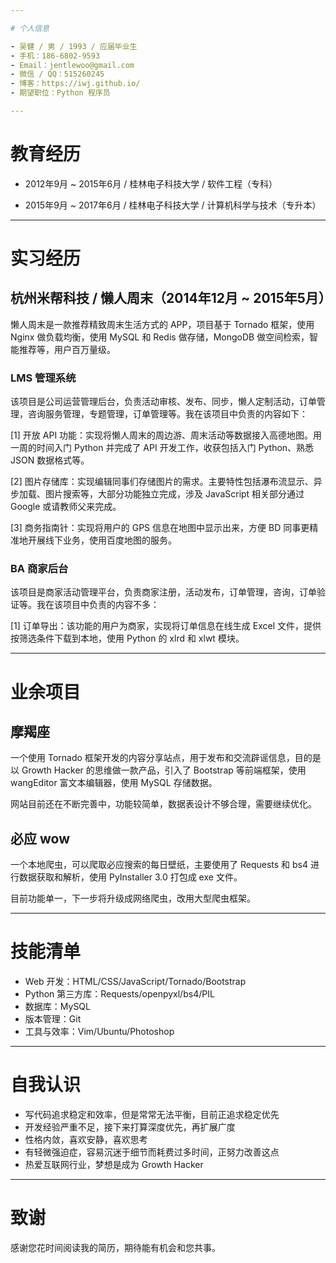 ```yaml
---

# 个人信息

- 吴健 / 男 / 1993 / 应届毕业生
- 手机：186-6802-9593
- Email：jentlewoo@gmail.com
- 微信 / QQ：515260245
- 博客：https://iwj.github.io/
- 期望职位：Python 程序员

---
```


# 教育经历

- 2012年9月 ~ 2015年6月 / 桂林电子科技大学 / 软件工程（专科）

- 2015年9月 ~ 2017年6月 / 桂林电子科技大学 / 计算机科学与技术（专升本）

---

# 实习经历

## 杭州米帮科技 / 懒人周末（2014年12月 ~ 2015年5月）

懒人周末是一款推荐精致周末生活方式的 APP，项目基于 Tornado 框架，使用 Nginx 做负载均衡，使用 MySQL 和 Redis 做存储，MongoDB 做空间检索，智能推荐等，用户百万量级。

### LMS 管理系统

该项目是公司运营管理后台，负责活动审核、发布、同步，懒人定制活动，订单管理，咨询服务管理，专题管理，订单管理等。我在该项目中负责的内容如下：

[1] 开放 API 功能：实现将懒人周末的周边游、周末活动等数据接入高德地图。用一周的时间入门 Python 并完成了 API 开发工作，收获包括入门 Python、熟悉 JSON 数据格式等。

[2] 图片存储库：实现编辑同事们存储图片的需求。主要特性包括瀑布流显示、异步加载、图片搜索等，大部分功能独立完成，涉及 JavaScript 相关部分通过 Google 或请教师父来完成。

[3] 商务指南针：实现将用户的 GPS 信息在地图中显示出来，方便 BD 同事更精准地开展线下业务，使用百度地图的服务。

### BA 商家后台

该项目是商家活动管理平台，负责商家注册，活动发布，订单管理，咨询，订单验证等。我在该项目中负责的内容不多：

[1] 订单导出：该功能的用户为商家，实现将订单信息在线生成 Excel 文件，提供按筛选条件下载到本地，使用 Python 的 xlrd 和 xlwt 模块。

---

# 业余项目

## 摩羯座

一个使用 Tornado 框架开发的内容分享站点，用于发布和交流辟谣信息，目的是以 Growth Hacker 的思维做一款产品，引入了 Bootstrap 等前端框架，使用 wangEditor 富文本编辑器，使用 MySQL 存储数据。

网站目前还在不断完善中，功能较简单，数据表设计不够合理，需要继续优化。

## 必应 wow

一个本地爬虫，可以爬取必应搜索的每日壁纸，主要使用了 Requests 和 bs4 进行数据获取和解析，使用 PyInstaller 3.0 打包成 exe 文件。

目前功能单一，下一步将升级成网络爬虫，改用大型爬虫框架。

---

# 技能清单

- Web 开发：HTML/CSS/JavaScript/Tornado/Bootstrap
- Python 第三方库：Requests/openpyxl/bs4/PIL
- 数据库：MySQL
- 版本管理：Git
- 工具与效率：Vim/Ubuntu/Photoshop

---

# 自我认识

- 写代码追求稳定和效率，但是常常无法平衡，目前正追求稳定优先
- 开发经验严重不足，接下来打算深度优先，再扩展广度
- 性格内敛，喜欢安静，喜欢思考
- 有轻微强迫症，容易沉迷于细节而耗费过多时间，正努力改善这点
- 热爱互联网行业，梦想是成为 Growth Hacker

---

# 致谢

感谢您花时间阅读我的简历，期待能有机会和您共事。
